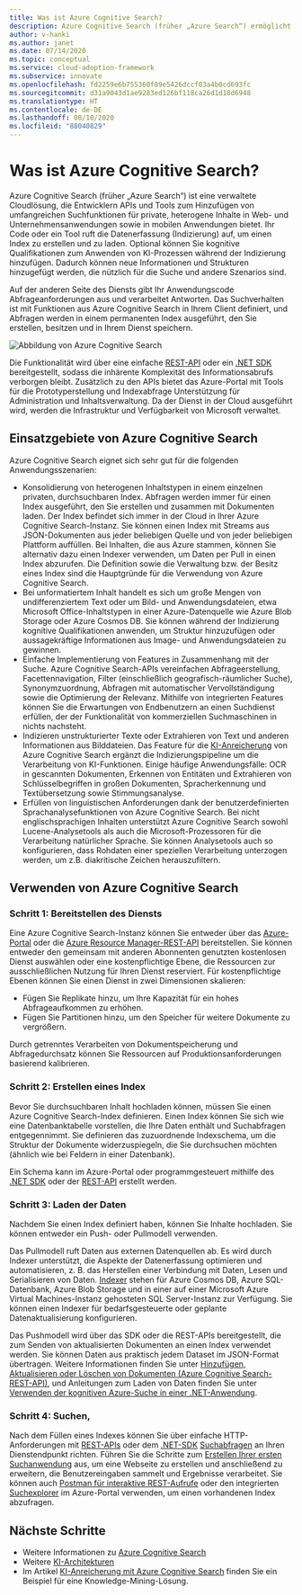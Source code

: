 ```yaml
---
title: Was ist Azure Cognitive Search?
description: Azure Cognitive Search (früher „Azure Search“) ermöglicht Ihnen das Anwenden von KI-Prozessen während der Indizierung.
author: v-hanki
ms.author: janet
ms.date: 07/14/2020
ms.topic: conceptual
ms.service: cloud-adoption-framework
ms.subservice: innovate
ms.openlocfilehash: fd2259e6b755360f89e5426dccf03a4b0cd693fc
ms.sourcegitcommit: d31a9043d1ae9283ed126bf118ca26d1d18d6948
ms.translationtype: HT
ms.contentlocale: de-DE
ms.lasthandoff: 08/10/2020
ms.locfileid: "88040829"
---
```

<!-- cSpell:ignore Lucene -->

<!-- docsTest:ignore "Azure Search" "JFK Files" -->

# <a name="what-is-azure-cognitive-search"></a>Was ist Azure Cognitive Search?

Azure Cognitive Search (früher „Azure Search“) ist eine verwaltete Cloudlösung, die Entwicklern APIs und Tools zum Hinzufügen von umfangreichen Suchfunktionen für private, heterogene Inhalte in Web- und Unternehmensanwendungen sowie in mobilen Anwendungen bietet. Ihr Code oder ein Tool ruft die Datenerfassung (Indizierung) auf, um einen Index zu erstellen und zu laden. Optional können Sie kognitive Qualifikationen zum Anwenden von KI-Prozessen während der Indizierung hinzufügen. Dadurch können neue Informationen und Strukturen hinzugefügt werden, die nützlich für die Suche und andere Szenarios sind.

Auf der anderen Seite des Diensts gibt Ihr Anwendungscode Abfrageanforderungen aus und verarbeitet Antworten. Das Suchverhalten ist mit Funktionen aus Azure Cognitive Search in Ihrem Client definiert, und Abfragen werden in einem permanenten Index ausgeführt, den Sie erstellen, besitzen und in Ihrem Dienst speichern.

![Abbildung von Azure Cognitive Search](../../_images/ai-cognitive-search.png)

Die Funktionalität wird über eine einfache [REST-API](https://docs.microsoft.com/rest/api/searchservice/) oder ein [.NET SDK](https://docs.microsoft.com/azure/search/search-howto-dotnet-sdk) bereitgestellt, sodass die inhärente Komplexität des Informationsabrufs verborgen bleibt. Zusätzlich zu den APIs bietet das Azure-Portal mit Tools für die Prototyperstellung und Indexabfrage Unterstützung für Administration und Inhaltsverwaltung. Da der Dienst in der Cloud ausgeführt wird, werden die Infrastruktur und Verfügbarkeit von Microsoft verwaltet.

## <a name="when-to-use-azure-cognitive-search"></a>Einsatzgebiete von Azure Cognitive Search

Azure Cognitive Search eignet sich sehr gut für die folgenden Anwendungsszenarien:

- Konsolidierung von heterogenen Inhaltstypen in einem einzelnen privaten, durchsuchbaren Index. Abfragen werden immer für einen Index ausgeführt, den Sie erstellen und zusammen mit Dokumenten laden. Der Index befindet sich immer in der Cloud in Ihrer Azure Cognitive Search-Instanz. Sie können einen Index mit Streams aus JSON-Dokumenten aus jeder beliebigen Quelle und von jeder beliebigen Plattform auffüllen. Bei Inhalten, die aus Azure stammen, können Sie alternativ dazu einen Indexer verwenden, um Daten per Pull in einen Index abzurufen. Die Definition sowie die Verwaltung bzw. der Besitz eines Index sind die Hauptgründe für die Verwendung von Azure Cognitive Search.
- Bei unformatiertem Inhalt handelt es sich um große Mengen von undifferenziertem Text oder um Bild- und Anwendungsdateien, etwa Microsoft Office-Inhaltstypen in einer Azure-Datenquelle wie Azure Blob Storage oder Azure Cosmos DB. Sie können während der Indizierung kognitive Qualifikationen anwenden, um Struktur hinzuzufügen oder aussagekräftige Informationen aus Image- und Anwendungsdateien zu gewinnen.
- Einfache Implementierung von Features in Zusammenhang mit der Suche. Azure Cognitive Search-APIs vereinfachen Abfrageerstellung, Facettennavigation, Filter (einschließlich geografisch-räumlicher Suche), Synonymzuordnung, Abfragen mit automatischer Vervollständigung sowie die Optimierung der Relevanz. Mithilfe von integrierten Features können Sie die Erwartungen von Endbenutzern an einen Suchdienst erfüllen, der der Funktionalität von kommerziellen Suchmaschinen in nichts nachsteht.
- Indizieren unstrukturierter Texte oder Extrahieren von Text und anderen Informationen aus Bilddateien. Das Feature für die [KI-Anreicherung](https://docs.microsoft.com/azure/search/cognitive-search-concept-intro) von Azure Cognitive Search ergänzt die Indizierungspipeline um die Verarbeitung von KI-Funktionen. Einige häufige Anwendungsfälle: OCR in gescannten Dokumenten, Erkennen von Entitäten und Extrahieren von Schlüsselbegriffen in großen Dokumenten, Spracherkennung und Textübersetzung sowie Stimmungsanalyse.
- Erfüllen von linguistischen Anforderungen dank der benutzerdefinierten Sprachanalysefunktionen von Azure Cognitive Search. Bei nicht englischsprachigen Inhalten unterstützt Azure Cognitive Search sowohl Lucene-Analysetools als auch die Microsoft-Prozessoren für die Verarbeitung natürlicher Sprache. Sie können Analysetools auch so konfigurieren, dass Rohdaten einer speziellen Verarbeitung unterzogen werden, um z.B. diakritische Zeichen herauszufiltern.

## <a name="use-azure-cognitive-search"></a>Verwenden von Azure Cognitive Search

### <a name="step-1-provision-the-service"></a>Schritt 1: Bereitstellen des Diensts

Eine Azure Cognitive Search-Instanz können Sie entweder über das [Azure-Portal](https://portal.azure.com/) oder die [Azure Resource Manager-REST-API](https://docs.microsoft.com/rest/api/searchmanagement/) bereitstellen. Sie können entweder den gemeinsam mit anderen Abonnenten genutzten kostenlosen Dienst auswählen oder eine kostenpflichtige Ebene, die Ressourcen zur ausschließlichen Nutzung für Ihren Dienst reserviert. Für kostenpflichtige Ebenen können Sie einen Dienst in zwei Dimensionen skalieren:

- Fügen Sie Replikate hinzu, um Ihre Kapazität für ein hohes Abfrageaufkommen zu erhöhen.
- Fügen Sie Partitionen hinzu, um den Speicher für weitere Dokumente zu vergrößern.

Durch getrenntes Verarbeiten von Dokumentspeicherung und Abfragedurchsatz können Sie Ressourcen auf Produktionsanforderungen basierend kalibrieren.

### <a name="step-2-create-an-index"></a>Schritt 2: Erstellen eines Index

Bevor Sie durchsuchbaren Inhalt hochladen können, müssen Sie einen Azure Cognitive Search-Index definieren. Einen Index können Sie sich wie eine Datenbanktabelle vorstellen, die Ihre Daten enthält und Suchabfragen entgegennimmt. Sie definieren das zuzuordnende Indexschema, um die Struktur der Dokumente widerzuspiegeln, die Sie durchsuchen möchten (ähnlich wie bei Feldern in einer Datenbank).

Ein Schema kann im Azure-Portal oder programmgesteuert mithilfe des [.NET SDK](https://docs.microsoft.com/azure/search/search-howto-dotnet-sdk) oder der [REST-API](https://docs.microsoft.com/rest/api/searchservice/) erstellt werden.

### <a name="step-3-load-data"></a>Schritt 3: Laden der Daten

Nachdem Sie einen Index definiert haben, können Sie Inhalte hochladen. Sie können entweder ein Push- oder Pullmodell verwenden.

Das Pullmodell ruft Daten aus externen Datenquellen ab. Es wird durch Indexer unterstützt, die Aspekte der Datenerfassung optimieren und automatisieren, z. B. das Herstellen einer Verbindung mit Daten, Lesen und Serialisieren von Daten. [Indexer](https://docs.microsoft.com/rest/api/searchservice/Indexer-operations) stehen für Azure Cosmos DB, Azure SQL-Datenbank, Azure Blob Storage und in einer auf einer Microsoft Azure Virtual Machines-Instanz gehosteten SQL Server-Instanz zur Verfügung. Sie können einen Indexer für bedarfsgesteuerte oder geplante Datenaktualisierung konfigurieren.

Das Pushmodell wird über das SDK oder die REST-APIs bereitgestellt, die zum Senden von aktualisierten Dokumenten an einen Index verwendet werden. Sie können Daten aus praktisch jedem Dataset im JSON-Format übertragen. Weitere Informationen finden Sie unter [Hinzufügen, Aktualisieren oder Löschen von Dokumenten (Azure Cognitive Search-REST-API)](https://docs.microsoft.com/rest/api/searchservice/addupdate-or-delete-documents), und Anleitungen zum Laden von Daten finden Sie unter [Verwenden der kognitiven Azure-Suche in einer .NET-Anwendung](https://docs.microsoft.com/azure/search/search-howto-dotnet-sdk).

### <a name="step-4-search"></a>Schritt 4: Suchen,

Nach dem Füllen eines Indexes können Sie über einfache HTTP-Anforderungen mit [REST-APIs](https://docs.microsoft.com/rest/api/searchservice/Search-Documents) oder dem [.NET-SDK](https://docs.microsoft.com/dotnet/api/microsoft.azure.search.idocumentsoperations?view=azure-dotnet) [Suchabfragen](https://docs.microsoft.com/azure/search/search-query-overview) an Ihren Dienstendpunkt richten. Führen Sie die Schritte zum [Erstellen Ihrer ersten Suchanwendung](https://docs.microsoft.com/azure/search/tutorial-csharp-create-first-app) aus, um eine Webseite zu erstellen und anschließend zu erweitern, die Benutzereingaben sammelt und Ergebnisse verarbeitet. Sie können auch [Postman für interaktive REST-Aufrufe](https://docs.microsoft.com/azure/search/search-get-started-postman) oder den integrierten [Suchexplorer](https://docs.microsoft.com/azure/search/search-explorer) im Azure-Portal verwenden, um einen vorhandenen Index abzufragen.

## <a name="next-steps"></a>Nächste Schritte

- Weitere Informationen zu [Azure Cognitive Search](https://docs.microsoft.com/azure/search/)
- Weitere [KI-Architekturen](https://docs.microsoft.com/azure/architecture/browse/)
- Im Artikel [KI-Anreicherung mit Azure Cognitive Search](https://docs.microsoft.com/azure/architecture/solution-ideas/articles/cognitive-search-with-skillsets) finden Sie ein Beispiel für eine Knowledge-Mining-Lösung.
